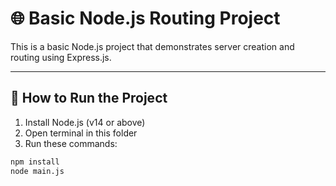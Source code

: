 # 🌐 Basic Node.js Routing Project

This is a basic Node.js project that demonstrates server creation and routing using Express.js.

---

## 🚀 How to Run the Project

1. Install Node.js (v14 or above)
2. Open terminal in this folder
3. Run these commands:

```bash
npm install
node main.js
